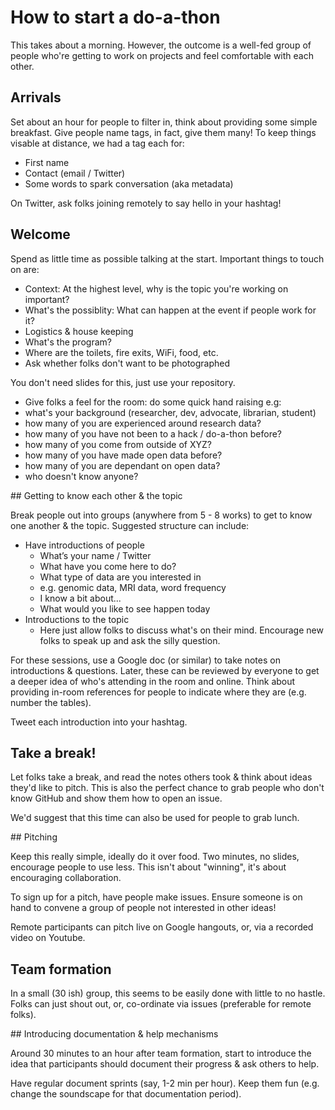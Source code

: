 # How to start a do-a-thon

This takes about a morning. However, the outcome is a well-fed group of people who're getting to work on projects and feel comfortable with each other.  

## Arrivals

Set about an hour for people to filter in, think about providing some simple breakfast. Give people name tags, in fact, give them many! To keep things visable at distance, we had a tag each for:
* First name
* Contact (email / Twitter)
* Some words to spark conversation (aka metadata)

On Twitter, ask folks joining remotely to say hello in your hashtag!

## Welcome

Spend as little time as possible talking at the start. Important things to touch on are:

* Context: At the highest level, why is the topic you're working on important?
* What's the possiblity: What can happen at the event if people work for it?
* Logistics & house keeping
 * What's the program?
 * Where are the toilets, fire exits, WiFi, food, etc.
 * Ask whether folks don't want to be photographed

 You don't need slides for this, just use your repository.   

 * Give folks a feel for the room: do some quick hand raising e.g:
  * what's your background (researcher, dev, advocate, librarian, student)
  * how many of you are experienced around research data?
  * how many of you have not been to a hack / do-a-thon before?
  * how many of you come from outside of XYZ?
  * how many of you have made open data before?
  * how many of you are dependant on open data?
  * who doesn't know anyone?

## Getting to know each other & the topic

Break people out into groups (anywhere from 5 - 8 works) to get to know one another & the topic. Suggested structure can include:

* Have introductions of people
  * What’s your name / Twitter
  * What have you come here to do?
  * What type of data are you interested in
   * e.g. genomic data, MRI data, word frequency
  * I know a bit about...
  * What would you like to see happen today
* Introductions to the topic
  * Here just allow folks to discuss what's on their mind. Encourage new folks to speak up and ask the silly question.

For these sessions, use a Google doc (or similar) to take notes on introductions & questions. Later, these can be reviewed by everyone to get a deeper idea of who's attending in the room and online. Think about providing in-room references for people to indicate where they are (e.g. number the tables).

Tweet each introduction into your hashtag.

## Take a break!

Let folks take a break, and read the notes others took & think about ideas they'd like to pitch. This is also the perfect chance to grab people who don't know GitHub and show them how to open an issue.

We'd suggest that this time can also be used for people to grab lunch.

## Pitching

Keep this really simple, ideally do it over food. Two minutes, no slides, encourage people to use less. This isn't about "winning", it's about encouraging collaboration.

To sign up for a pitch, have people make issues. Ensure someone is on hand to convene a group of people not interested in other ideas!

Remote participants can pitch live on Google hangouts, or, via a recorded video on Youtube.

## Team formation

In a small (30 ish) group, this seems to be easily done with little to no hastle. Folks can just shout out, or, co-ordinate via issues (preferable for remote folks).

## Introducing documentation & help mechanisms

Around 30 minutes to an hour after team formation, start to introduce the idea that participants should document their progress & ask others to help.

Have regular document sprints (say, 1-2 min per hour). Keep them fun (e.g. change the soundscape for that documentation period).
